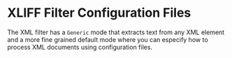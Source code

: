 # XLIFF Filter Configuration Files

The XML filter has a `Generic` mode that extracts text from any XML element and a more fine grained default mode where you can especify how to process XML documents using configuration files.


  